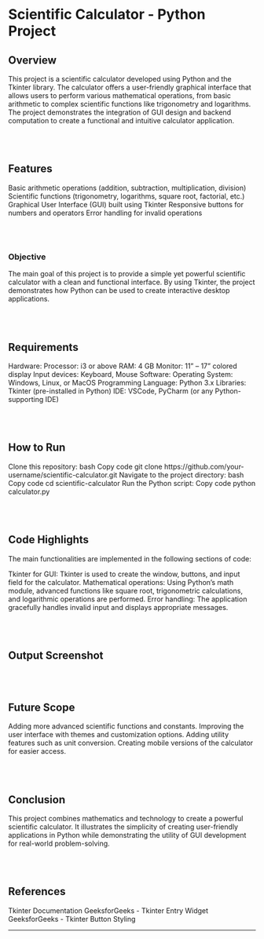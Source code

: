 <h1>Scientific Calculator - Python Project</h1>

<h2>Overview</h2>
<p>This project is a scientific calculator developed using Python and the Tkinter library. The calculator offers a user-friendly graphical interface that allows users to perform various mathematical operations, from basic arithmetic to complex scientific functions like trigonometry and logarithms. The project demonstrates the integration of GUI design and backend computation to create a functional and intuitive calculator application.</p>

<br><br>

<h2>Features</h2>
<p>Basic arithmetic operations (addition, subtraction, multiplication, division)
Scientific functions (trigonometry, logarithms, square root, factorial, etc.)
Graphical User Interface (GUI) built using Tkinter
Responsive buttons for numbers and operators
Error handling for invalid operations
</p>

<br><br>

<h3>Objective</h3>
<p>The main goal of this project is to provide a simple yet powerful scientific calculator with a clean and functional interface. By using Tkinter, the project demonstrates how Python can be used to create interactive desktop applications.</p>

<br><br>

<h2>Requirements</h2>
<p>Hardware:
Processor: i3 or above
RAM: 4 GB
Monitor: 11” – 17” colored display
Input devices: Keyboard, Mouse
Software:
Operating System: Windows, Linux, or MacOS
Programming Language: Python 3.x
Libraries: Tkinter (pre-installed in Python)
IDE: VSCode, PyCharm (or any Python-supporting IDE)
</p>

<br><br>

<h2>How to Run</h2>
<p>Clone this repository:
bash
Copy code
git clone https://github.com/your-username/scientific-calculator.git
Navigate to the project directory:
bash
Copy code
cd scientific-calculator
Run the Python script:
Copy code
python calculator.py
</p>

<br><br>

<h2>Code Highlights</h2>
<p>The main functionalities are implemented in the following sections of code:

Tkinter for GUI: Tkinter is used to create the window, buttons, and input field for the calculator.
Mathematical operations: Using Python’s math module, advanced functions like square root, trigonometric calculations, and logarithmic operations are performed.
Error handling: The application gracefully handles invalid input and displays appropriate messages.
</p>

<br><br>

<h2>Output Screenshot</h2>

<br><br>

<h2>Future Scope</h2>
<p>Adding more advanced scientific functions and constants.
Improving the user interface with themes and customization options.
Adding utility features such as unit conversion.
Creating mobile versions of the calculator for easier access.
</p>

<br><br>

<h2>Conclusion</h2>
<p>This project combines mathematics and technology to create a powerful scientific calculator. It illustrates the simplicity of creating user-friendly applications in Python while demonstrating the utility of GUI development for real-world problem-solving.
</p>

<br><br>

<h2>References</h2>
<p>Tkinter Documentation
GeeksforGeeks - Tkinter Entry Widget
GeeksforGeeks - Tkinter Button Styling
</p>

<hr>
